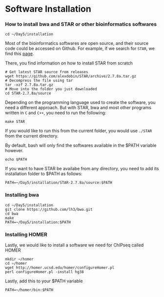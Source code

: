 # Software Installation

### How to install bwa and STAR or other bioinformatics softwares
```
cd ~/Day5/installation
```

Most of the bioinformatics softwares are open source, and their source code could be accessed on Github. For example, if we search for `STAR`, we find this [page](https://github.com/alexdobin/STAR).

There, you find information on how to install STAR from scratch

```
# Get latest STAR source from releases
wget https://github.com/alexdobin/STAR/archive/2.7.8a.tar.gz
# Decompress the file using tar
tar -xzf 2.7.8a.tar.gz
# Move into the folder you just downloaded
cd STAR-2.7.8a/source
```

Depending on the programming language used to create the software, you need a different approach. But with STAR, bwa and most other programs written in `C` and `C++`, you need to run the following:

```
make STAR
```

If you would like to run this from the current folder, you would use `./STAR` from the current directory.

By default, bash will only find the softwares available in the $PATH variable however.

```
echo $PATH
```

If you want to have STAR be availabe from any directory, you need to add its installation folder to $PATH as follows:

```
PATH=~/Day5/installation/STAR-2.7.8a/source:$PATH
```


### Installing bwa

```
cd ~/Day5/installation
git clone https://github.com/lh3/bwa.git
cd bwa
make
PATH=~/Day5/installation:$PATH
```



### Installing HOMER

Lastly, we would like to install a software we need for ChIPseq called HOMER

```
mkdir ~/homer
cd ~/homer
wget http://homer.ucsd.edu/homer/configureHomer.pl
perl configureHomer.pl -install hg38
```

Lastly, add this to your $PATH variable

```
PATH=~/homer/bin:$PATH
```














